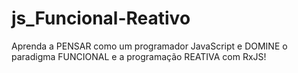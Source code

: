 # js_Funcional-Reativo
Aprenda a PENSAR como um programador JavaScript e DOMINE o paradigma FUNCIONAL e a programação REATIVA com RxJS!

